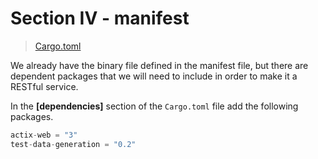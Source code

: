 # Section IV - manifest

> [Cargo.toml](https://github.com/dsietz/tdg-workshop/blob/master/rust-tdg/Cargo.toml)

We already have the binary file defined in the manifest file, but there are dependent packages that we will need to include in order to make it a RESTful service.

In the **\[dependencies\]** section of the `Cargo.toml` file add the following packages.

```rust
actix-web = "3"
test-data-generation = "0.2"
```

